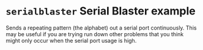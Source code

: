 `serialblaster` Serial Blaster example
======================================

Sends a repeating pattern (the alphabet) out a serial port continuously.
This may be useful if you are trying run down other problems that you
think might only occur when the serial port usage is high.
